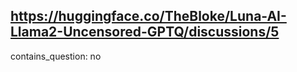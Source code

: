 ## https://huggingface.co/TheBloke/Luna-AI-Llama2-Uncensored-GPTQ/discussions/5

contains_question: no